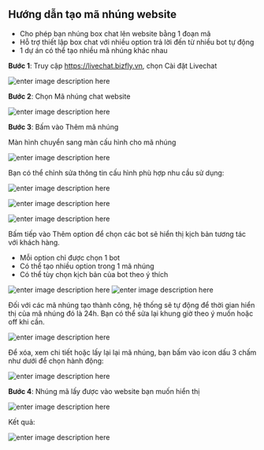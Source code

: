 

## Hướng dẫn tạo mã nhúng website

- Cho phép bạn nhúng box chat lên website bằng 1 đoạn mã 
- Hỗ trợ thiết lập box chat với nhiều option trả lời đến từ nhiều bot tự động 
- 1 dự án có thể tạo nhiều mã nhúng khác nhau 

**Bước 1**: Truy cập https://livechat.bizfly.vn, chọn Cài đặt Livechat 

![enter image description here](https://static8.muarecdn.com/original/muare/images/2020/09/22/5735880_screenshot-11.jpg)

**Bước 2**: Chọn Mã nhúng chat website

![enter image description here](https://static8.muarecdn.com/original/muare/images/2020/09/22/5735905_13.jpg)

**Bước 3**: Bấm vào Thêm mã nhúng 

Màn hình chuyển sang màn cấu hình cho mã nhúng

![enter image description here](https://static8.muarecdn.com/original/muare/images/2020/09/22/5735910_14.jpg)

Bạn có thể chỉnh sửa thông tin cấu hình phù hợp nhu cầu sử dụng:

![enter image description here](https://static8.muarecdn.com/original/muare/images/2020/09/22/5735912_15.jpg)

![enter image description here](https://static8.muarecdn.com/original/muare/images/2020/09/22/5736364_25.jpg)

![enter image description here](https://static8.muarecdn.com/original/muare/images/2020/09/22/5735913_16.jpg)

Bấm tiếp vào Thêm option để chọn các bot sẽ hiển thị kịch bản tương tác với khách hàng.

 - Mỗi option chỉ được chọn 1 bot
 - Có thể tạo nhiều option trong 1 mã nhúng
 - Có thể tùy chọn kịch bản của bot theo ý thích
 
![enter image description here](https://static8.muarecdn.com/original/muare/images/2020/09/22/5735958_17.jpg)
![enter image description here](https://static8.muarecdn.com/original/muare/images/2020/09/22/5735963_18.jpg)

Đối với các mã nhúng tạo thành công, hệ thống sẽ tự động để thời gian hiển thị của mã nhúng đó là 24h. Bạn có thể sửa lại khung giờ theo ý muốn hoặc off khi cần.

![enter image description here](https://static8.muarecdn.com/original/muare/images/2020/09/22/5736337_22.jpg)

Để xóa, xem chi tiết hoặc lấy lại lại mã nhúng, bạn bấm vào icon dấu 3 chấm như dưới để chọn hành động:

![enter image description here](https://static8.muarecdn.com/original/muare/images/2020/09/22/5736342_23.jpg)

**Bước 4**: Nhúng mã lấy được vào website bạn muốn hiển thị

![enter image description here](https://static8.muarecdn.com/original/muare/images/2020/09/22/5736304_21.jpg)

Kết quả: 

![enter image description here](https://static8.muarecdn.com/original/muare/images/2020/09/22/5736344_24.jpg)


